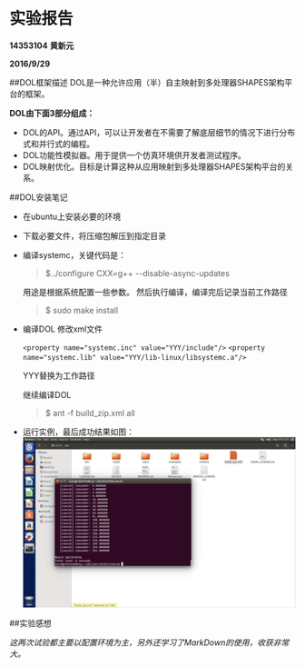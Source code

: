 # 实验报告
**14353104**   **黄新元**

**2016/9/29**

##DOL框架描述
DOL是一种允许应用（半）自主映射到多处理器SHAPES架构平台的框架。

**DOL由下面3部分组成：**

* DOL的API。通过API，可以让开发者在不需要了解底层细节的情况下进行分布式和并行式的编程。
* DOL功能性模拟器。用于提供一个仿真环境供开发者测试程序。
* DOL映射优化。目标是计算这种从应用映射到多处理器SHAPES架构平台的关系。

##DOL安装笔记
* 在ubuntu上安装必要的环境
* 下载必要文件，将压缩包解压到指定目录
* 编译systemc，关键代码是：
  > $../configure CXX=g++ --disable-async-updates

  用途是根据系统配置一些参数。
  然后执行编译，编译完后记录当前工作路径
  > $	sudo make install

* 编译DOL
  修改xml文件

  `<property name="systemc.inc" value="YYY/include"/>`
  `<property name="systemc.lib" value="YYY/lib-linux/libsystemc.a"/>`

  YYY替换为工作路径

  继续编译DOL
  > $	ant -f build_zip.xml all

* 运行实例，最后成功结果如图：
  ![Ubuntu-2016-09-19-11-51-25](https://github.com/portal20/ES2016_14353104/blob/master/Pictures/Ubuntu-2016-09-19-11-51-25.png)


##实验感想

*这两次试验都主要以配置环境为主，另外还学习了MarkDown的使用，收获非常大。*
